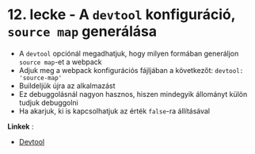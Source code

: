# 12. lecke - A `devtool` konfiguráció, `source map` generálása
- A `devtool` opciónál megadhatjuk, hogy milyen formában generáljon `source map`-et a webpack
- Adjuk meg a webpack konfigurációs fájljában a következőt: `devtool: 'source-map'`
- Buildeljük újra az alkalmazást
- Ez debuggolásnál nagyon hasznos, hiszen mindegyik állományt külön tudjuk debuggolni
- Ha akarjuk, ki is kapcsolhatjuk az érték `false`-ra állításával

**Linkek** :
- [Devtool](https://webpack.js.org/configuration/devtool/#root)